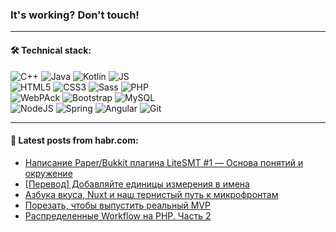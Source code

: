 ### It's working? Don't touch!

---

#### 🛠️ Technical stack:

![C++](https://img.shields.io/badge/C++-informational?logo=c%2B%2B&style=flat&logoColor=white&color=9C033A)
![Java](https://img.shields.io/badge/Java-informational?logo=java&style=flat&logoColor=white&color=007396)
![Kotlin](https://img.shields.io/badge/Kotlin-informational?logo=Kotlin&style=flat&logoColor=white&color=0095D5)
![JS](https://img.shields.io/badge/JS-informational?logo=javaScript&style=flat&logoColor=black&color=F7Df1E) <br>
![HTML5](https://img.shields.io/badge/HTML5-informational?logo=html5&style=flat&logoColor=white&color=E34F26)
![CSS3](https://img.shields.io/badge/CSS3-informational?logo=css3&style=flat&logoColor=white&color=157286)
![Sass](https://img.shields.io/badge/Saas-informational?logo=sass&style=flat&logoColor=white&color=hotpink)
![PHP](https://img.shields.io/badge/PHP-informational?logo=php&style=flat&logoColor=white&color=777BB4) <br>
![WebPAck](https://img.shields.io/badge/WebPack-informational?logo=webPack&style=flat&logoColor=white&color=FF6F00)
![Bootstrap](https://img.shields.io/badge/Bootstrap-informational?logo=Bootstrap&style=flat&logoColor=white&color=7952B3)
![MySQL](https://img.shields.io/badge/MySQL-informational?logo=MySQL&style=flat&logoColor=white&color=00f) <br>
![NodeJS](https://img.shields.io/badge/NodeJS-informational?logo=node.js&style=flat&logoColor=white&color=43853D)
![Spring](https://img.shields.io/badge/Spring-informational?logo=Spring&style=flat&logoColor=white&color=0A9EDC)
![Angular](https://img.shields.io/badge/Vue-informational?logo=vue.js&style=flat&logoColor=white&color=red)
![Git](https://img.shields.io/badge/Git-informational?logo=git&style=flat&logoColor=white&color=darkorange)

___

#### 💬 Latest posts from habr.com:

<!-- BLOG-POST-LIST:START -->
- [Написание Paper/Bukkit плагина LiteSMT #1 — Основа понятий и окружение](https://habr.com/ru/post/668836/?utm_source=habrahabr&utm_medium=rss&utm_campaign=668836)
- [[Перевод] Добавляйте единицы измерения в имена](https://habr.com/ru/post/668832/?utm_source=habrahabr&utm_medium=rss&utm_campaign=668832)
- [Азбука вкуса, Nuxt и наш тернистый путь к микрофронтам](https://habr.com/ru/post/663260/?utm_source=habrahabr&utm_medium=rss&utm_campaign=663260)
- [Порезать, чтобы выпустить реальный MVP](https://habr.com/ru/post/668812/?utm_source=habrahabr&utm_medium=rss&utm_campaign=668812)
- [Распределенные Workflow на PHP. Часть 2](https://habr.com/ru/post/666158/?utm_source=habrahabr&utm_medium=rss&utm_campaign=666158)
<!-- BLOG-POST-LIST:END -->
